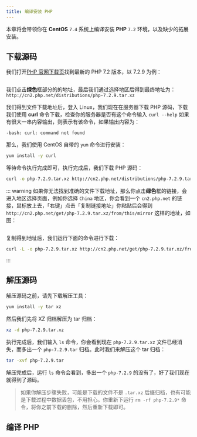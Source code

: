 ```yaml
---
title: 编译安装 PHP
---
```


本章将会带领你在 **CentOS** `7.4` 系统上编译安装 **PHP** `7.2` 环境，以及缺少的拓展安装。 

## 下载源码

我们打开[PHP 官网下载页](http://www.php.net/downloads.php)找到最新的 PHP 7.2 版本，以 7.2.9 为例：

<img :src="$withBase('/assets/images/php-download-page.png')" />

我们点击**绿色**框部分的的地址，最后我们通过选择地区后得到最终地址为：`http://cn2.php.net/distributions/php-7.2.9.tar.xz` 

我们得到文件下载地址后，登入 Linux，我们现在在服务器下载 PHP 源码，下载我们使用 **curl** 命令下载，检查你的服务器是否有这个命令输入 `curl --help` 如果有很大一串内容输出，则表示有该命令，如果输出内容为：

```log
-bash: curl: command not found
```

那么，我们使用 CentOS 自带的 `yum` 命令进行安装：

```bash
yum install -y curl
```

等待命令执行完成即可，执行完成后，我们下载 PHP 源码：

```bash
curl -o php-7.2.9.tar.xz http://cn2.php.net/distributions/php-7.2.9.tar.xz
```

::: warning
如果你无法找到准确的文件下载地址，那么你点击**绿色**框的链接，会进入地区选择页面，例如你选择 `China` 地区，你会看到一个 `cn2.php.net` 的链接，鼠标放上去，「右键」点击「复制链接地址」你粘贴后会得到 `http://cn2.php.net/get/php-7.2.9.tar.xz/from/this/mirror` 这样的地址，如图：

<img :src="$withBase('/assets/images/php-download-copy-link.png')" />

复制得到地址后，我们运行下面的命令进行下载：

```bash
curl -L -o php-7.2.9.tar.xz http://cn2.php.net/get/php-7.2.9.tar.xz/from/this/mirror
```
:::

## 解压源码

解压源码之前，请先下载解压工具：

```bash
yum install -y tar xz
```

然后我们先将 XZ 归档解压为 tar 归档：

```bash
xz -d php-7.2.9.tar.xz
```

执行完成后，我们输入 `ls` 命令，你会看到现在 `php-7.2.9.tar.xz` 文件已经消失，而多出一个 `php-7.2.9.tar` 归档。此时我们来解压这个 tar 归档：

```bash
tar -xvf php-7.2.9.tar
```

解压完成后，运行 `ls` 命令会看到，多出一个 `php-7.2.9` 的没有了，好了我们现在就得到了源码。

> 如果你解压步骤失败，可能是下载的文件不是 `.tar.xz` 后缀归档，也有可能是下载过程中数据丢包，不用担心。你重新下运行 `rm -rf php-7.2.9*` 命令，将你之前下载的删除，然后重新下载即可。

## 编译 PHP
